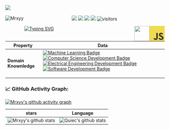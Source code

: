 ![](./src/header_.png)


<img alt="Mrxyy" src="https://avatars.githubusercontent.com/u/49010414?v=4" width="60" height="60" align="left" road>

<!--   my-icons -->
<p align="center">
    <a href="https://github.com/kubesphere/kubesphere"><img src="https://img.shields.io/badge/status-updating-brightgreen.svg"></a>
    <a href="https://github.com/kubesphere/kubesphere/graphs/contributors"><img src="https://img.shields.io/github/contributors/kubesphere/kubesphere?color=blue"></a>
    <a href="https://github.com/kubesphere/kubesphere/stargazers"><img src="https://img.shields.io/github/stars/kubesphere/kubesphere.svg?logo=github"></a>
    <a href="https://github.com/kubesphere/kubespherey/network/members"><img src="https://img.shields.io/github/forks/kubesphere/kubesphere.svg?color=blue&logo=github"></a>
    <img src="https://visitor-badge.laobi.icu/badge?page_id=Mrxyy.Mrxyy" alt="visitors"/>   
</p>


<!--   my-header-img -->

<a href="#"><img src="https://raw.githubusercontent.com/github/explore/80688e429a7d4ef2fca1e82350fe8e3517d3494d/topics/javascript/javascript.png" align="right" height="48" width="48" ></a>
<a href="https://github.com/kubesphere"><img src="https://avatars.githubusercontent.com/u/37326490?s=200&v=4" align="right" height="48" width="48" ></a>

<!--   my-ticker -->    
[![Typing SVG](https://readme-typing-svg.herokuapp.com?color=%2336BCF7&center=true&vCenter=true&width=600&lines=Welcome+to+My+Profile+👏,+I+am+Jaden+Xiong;KubeSphere+community+member)](https://git.io/typing-svg)


<!--   my-kaggle     
### My achievements on [kaggle](https://www.kaggle.com/andrej0marinchenko):

![competition_light](https://road-to-kaggle-grandmaster.vercel.app/api/badges/andrej0marinchenko/competition/light)
![dataset](https://road-to-kaggle-grandmaster.vercel.app/api/badges/andrej0marinchenko/dataset/light)
![notebook](https://road-to-kaggle-grandmaster.vercel.app/api/badges/andrej0marinchenko/notebook/light)
![discussion](https://road-to-kaggle-grandmaster.vercel.app/api/badges/andrej0marinchenko/discussion/light)
-->

| Property                                                                      | Data                                              |
 | -------- | -------- |
| **Domain Knownledge**                           | [![Machine Learning Badge](https://img.shields.io/badge/-CI%20/%20CD-01D277?style=flat&logoColor=white)](https://github.com/Mrxyy/Mrxyy) [![Computer Science Development Badge](https://img.shields.io/badge/-Cloud-FAB040?style=flat&logoColor=white)](https://github.com/search?q=user%3AMrxyy&type=Repositories) [![Electrical Engineering Development Badge](https://img.shields.io/badge/-frontend-4C8CBF?style=flat&logoColor=white)](https://github.com/search?q=user%3AMrxyy&type=Repositories) [![Software Development Badge](https://img.shields.io/badge/-Software%20Development-FF6600?style=flat&logoColor=white)](https://github.com/search?q=user%3AMrxyy&type=Repositories)&nbsp;&nbsp;&nbsp;&nbsp;&nbsp;&nbsp;&nbsp;&nbsp;&nbsp;&nbsp;&nbsp;&nbsp;&nbsp;&nbsp;&nbsp;&nbsp;&nbsp;&nbsp;&nbsp;&nbsp;&nbsp;&nbsp;&nbsp;&nbsp;&nbsp;&nbsp;&nbsp;&nbsp;&nbsp;&nbsp;&nbsp;&nbsp;&nbsp;&nbsp;&nbsp;&nbsp;&nbsp;&nbsp;&nbsp;&nbsp;&nbsp;&nbsp;&nbsp;&nbsp;&nbsp;                                                                                                                              
                               
<!--   GitHub stats graph -->
### 📈 GitHub Activity Graph:
[![Mrxyy's github activity graph](https://github-readme-activity-graph.cyclic.app/graph?username=Mrxyy&theme=github-compact)](https://github.com/Mrxyy/github-readme-activity-graph)

| stars                                                                                                                                       | Language                                                                                                                         |
|-----------------------------------------------------------------------------------------------------------------------------------------|---------------------------------------------------------------------------------------------------------------------------|
| ![Mrxyy's github stats](https://github-readme-stats.vercel.app/api?username=Mrxyy&show_icons=true&theme=radical&include_all_commits=true) | ![Quiec's github stats](https://github-readme-stats.vercel.app/api/top-langs/?username=Mrxyy&theme=radical&layout=compact) |
